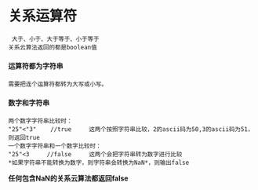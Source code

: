 # 关系运算符
     大于、小于、大于等于、小于等于
    关系云算法返回的都是boolean值
#### 运算符都为字符串
    需要把连个运算符都转为大写或小写。
#### 数字和字符串
    两个数字字符串比较时：
    "25"<"3"    //true     这两个按照字符串比较，2的ascii码为50,3的ascii码为51，则返回true
    一个数字字符串和一个数字比较时：
    "25"<3     //false     这两个会把字符串转为数字进行比较
    *如果字符串不能转换为数字，则字符串会转换为NaN*，则输出false
**任何包含NaN的关系云算法都返回false**


